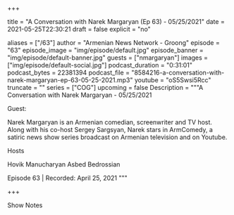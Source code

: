 
+++

title = "A Conversation with Narek Margaryan (Ep 63) - 05/25/2021"
date = 2021-05-25T22:30:21
draft = false
explicit = "no"

aliases = ["/63"]
author = "Armenian News Network - Groong"
episode = "63"
episode_image = "img/episode/default.jpg"
episode_banner = "img/episode/default-banner.jpg"
guests = ["nmargaryan"]
images = ["img/episode/default-social.jpg"]
podcast_duration = "0:31:01"
podcast_bytes = 22381394
podcast_file = "8584216-a-conversation-with-narek-margaryan-ep-63-05-25-2021.mp3"
youtube = "oS5Swsi5Rcc"
truncate = ""
series = ["COG"]
upcoming = false
Description = """A Conversation with Narek Margaryan - 05/25/2021

Guest:

Narek Margaryan is an Armenian comedian, screenwriter and TV host. Along with his co-host Sergey Sargsyan, Narek stars in ArmComedy, a satiric news show series broadcast on Armenian television and on Youtube.

Hosts

Hovik Manucharyan
Asbed Bedrossian

Episode 63 | Recorded: April 25, 2021
"""

+++

Show Notes

